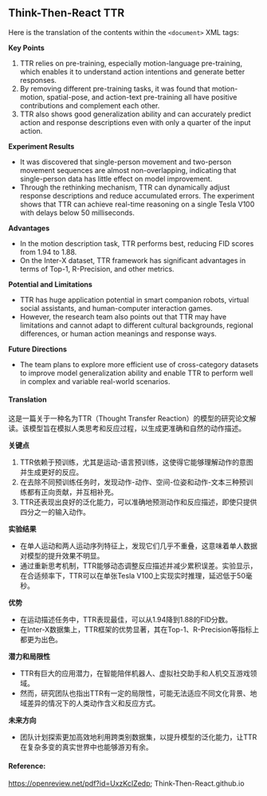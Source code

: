 ## Think-Then-React TTR 

Here is the translation of the contents within the `<document>` XML tags:

**Key Points**

1. TTR relies on pre-training, especially motion-language pre-training, which enables it to understand action intentions and generate better responses.
2. By removing different pre-training tasks, it was found that motion-motion, spatial-pose, and action-text pre-training all have positive contributions and complement each other.
3. TTR also shows good generalization ability and can accurately predict action and response descriptions even with only a quarter of the input action.

**Experiment Results**

* It was discovered that single-person movement and two-person movement sequences are almost non-overlapping, indicating that single-person data has little effect on model improvement.
* Through the rethinking mechanism, TTR can dynamically adjust response descriptions and reduce accumulated errors. The experiment shows that TTR can achieve real-time reasoning on a single Tesla V100 with delays below 50 milliseconds.

**Advantages**

* In the motion description task, TTR performs best, reducing FID scores from 1.94 to 1.88.
* On the Inter-X dataset, TTR framework has significant advantages in terms of Top-1, R-Precision, and other metrics.

**Potential and Limitations**

* TTR has huge application potential in smart companion robots, virtual social assistants, and human-computer interaction games.
* However, the research team also points out that TTR may have limitations and cannot adapt to different cultural backgrounds, regional differences, or human action meanings and response ways.

**Future Directions**

* The team plans to explore more efficient use of cross-category datasets to improve model generalization ability and enable TTR to perform well in complex and variable real-world scenarios.

#### Translation 

这是一篇关于一种名为TTR（Thought Transfer Reaction）的模型的研究论文解读。该模型旨在模拟人类思考和反应过程，以生成更准确和自然的动作描述。

**关键点**

1. TTR依赖于预训练，尤其是运动-语言预训练，这使得它能够理解动作的意图并生成更好的反应。
2. 在去除不同预训练任务时，发现动作-动作、空间-位姿和动作-文本三种预训练都有正向贡献，并互相补充。
3. TTR还表现出良好的泛化能力，可以准确地预测动作和反应描述，即使只提供四分之一的输入动作。

**实验结果**

* 在单人运动和两人运动序列特征上，发现它们几乎不重叠，这意味着单人数据对模型的提升效果不明显。
* 通过重新思考机制，TTR能够动态调整反应描述并减少累积误差。实验显示，在合适频率下，TTR可以在单张Tesla V100上实现实时推理，延迟低于50毫秒。

**优势**

* 在运动描述任务中，TTR表现最佳，可以从1.94降到1.88的FID分数。
* 在Inter-X数据集上，TTR框架的优势显著，其在Top-1、R-Precision等指标上都更为出色。

**潜力和局限性**

* TTR有巨大的应用潜力，在智能陪伴机器人、虚拟社交助手和人机交互游戏领域。
* 然而，研究团队也指出TTR有一定的局限性，可能无法适应不同文化背景、地域差异的情况下的人类动作含义和反应方式。

**未来方向**

* 团队计划探索更加高效地利用跨类别数据集，以提升模型的泛化能力，让TTR在复杂多变的真实世界中也能够游刃有余。

#### Reference: 

https://openreview.net/pdf?id=UxzKcIZedp; Think-Then-React.github.io 